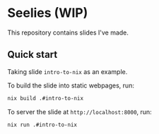 # Seelies (WIP)

This repository contains slides I've made.

## Quick start

Taking slide `intro-to-nix` as an example. 

To build the slide into static webpages, run:

```bash
nix build .#intro-to-nix
```

To server the slide at `http://localhost:8000`, run:

```bash
nix run .#intro-to-nix
```
